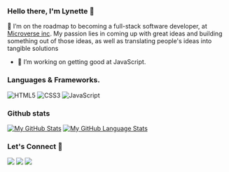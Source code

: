 ### Hello there, I'm Lynette 👋

 🔭 I’m on the roadmap to becoming a full-stack software developer, at [Microverse inc](https://www.microverse.org/). My passion lies in coming up with great ideas and building something out of those ideas, as well as translating people's ideas into tangible solutions
- 🌱 I’m working on getting good at JavaScript.


### Languages & Frameworks.

![HTML5](https://icongr.am/devicon/html5-original.svg?size=50&color=currentColor)
![CSS3](https://icongr.am/devicon/css3-original.svg?size=50&color=currentColor)
![JavaScript](https://icongr.am/devicon/javascript-original.svg?size=50&color=currentColor)

### Github stats
[![My GitHub Stats](https://github-readme-stats.vercel.app/api/?username=iLynette&count_private=true&theme=tokyonight&showicons=true)]()
[![My GitHub Language Stats](https://github-readme-stats.vercel.app/api/top-langs/?username=iLynette&langs_count=5&theme=tokyonight)]()


<h3 align="left">Let's Connect 🤝</h3>
<div align="left">
<a target="_blank"
href="https://www.linkedin.com/in/lynette-acholah/"><img
src="https://img.shields.io/badge/-LinkedIn-0077b5?style=for-the-badge&logo=LinkedIn&logoColor=white"></img></a> <a target="_blank"
href="mailto:acholahlynette111@gmail.com"><img
src="https://img.shields.io/badge/-Gmail-D14836?style=for-the-badge&logo=Gmail&logoColor=white"></img></a> <a target="_blank"
href="https://twitter.com/acholah_lynette"><img
src="https://img.shields.io/badge/-Twitter-1DA1F2?style=for-the-badge&logo=Twitter&logoColor=white"></img></a>
<div/>






<!--


Here are some ideas to get you started:

- 🔭 I’m currently working on ...
- 🌱 I’m currently learning ...
- 👯 I’m looking to collaborate on ...
- 🤔 I’m looking for help with ...
- 💬 Ask me about ...
- 📫 How to reach me: ...
- 😄 Pronouns: ...
- ⚡ Fun fact: ...
-->

